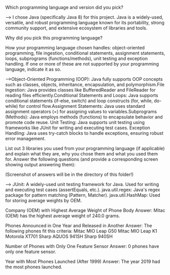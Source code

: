 Which programming language and version did you pick?

--> I chose Java (specifically Java 8) for this project. Java is a widely-used, versatile, and robust programming language known for its portability, strong community support, and extensive ecosystem of libraries and tools.

Why did you pick this programming language?


How your programming language chosen handles: object-oriented programming, file ingestion, conditional statements, assignment statements, loops, subprograms (functions/methods), unit testing and exception handling. If one or more of these are not supported by your programming language, indicate it as so. 

-->Object-Oriented Programming (OOP): Java fully supports OOP concepts such as classes, objects, inheritance, encapsulation, and polymorphism.File Ingestion: Java provides classes like BufferedReader and FileReader for reading files efficiently.Conditional Statements and Loops: Java supports conditional statements (if-else, switch) and loop constructs (for, while, do-while) for control flow.Assignment Statements: Java uses standard assignment operators (=) for assigning values to variables.Subprograms (Methods): Java employs methods (functions) to encapsulate behavior and promote code reuse. Unit Testing: Java supports unit testing using frameworks like JUnit for writing and executing test cases.
Exception Handling: Java uses try-catch blocks to handle exceptions, ensuring robust error management.

List out 3 libraries you used from your programming language (if applicable) and explain what they are, why you chose them and what you used them for.
Answer the following questions (and provide a corresponding screen showing output answering them):

(Screenshot of answers will be in the directory of this folder!)


--> JUnit: A widely-used unit testing framework for Java. Used for writing and executing test cases (assertEquals, etc.).
java.util.regex: Java's regex package for pattern matching (Pattern, Matcher).
java.util.HashMap: Used for storing average weights by OEM.

Company (OEM) with Highest Average Weight of Phone Body
Answer: Mitac (OEM) has the highest average weight of 240.0 grams.


Phones Announced in One Year and Released in Another
Answer: The following phones fit this criteria:
Mitac MIO Leap G50
Mitac MIO Leap K1
Motorola XT701
Sharp AQUOS 941SH
Sharp 940SH

 Number of Phones with Only One Feature Sensor
Answer: 0 phones have only one feature sensor.

Year with Most Phones Launched (After 1999)
Answer: The year 2019 had the most phones launched.

